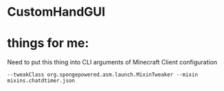 # CustomHandGUI
# things for me:
Need to put this thing into CLI arguments of Minecraft Client configuration
```
--tweakClass org.spongepowered.asm.launch.MixinTweaker --mixin mixins.chatdtimer.json
```